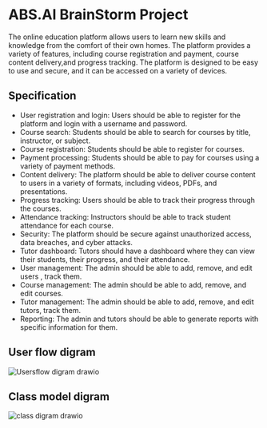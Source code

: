 # ABS.AI BrainStorm Project

The online education platform allows users to learn new skills and knowledge from the comfort of their own homes. The platform provides a variety of features, including course registration and payment, course content delivery,and progress tracking. The platform is designed to be easy to use and secure, and it can be accessed on a variety of devices.

## Specification
- User registration and login: Users should be able to register for the platform and login with a username and password.
- Course search: Students should be able to search for courses by title, instructor, or subject.
- Course registration: Students should be able to register for courses.
- Payment processing: Students should be able to pay for courses using a variety of payment methods.
- Content delivery: The platform should be able to deliver course content to users in a variety of formats, including videos, PDFs, and presentations.
- Progress tracking: Users should be able to track their progress through the courses.
- Attendance tracking: Instructors should be able to track student attendance for each course.
- Security: The platform should be secure against unauthorized access, data breaches, and cyber attacks.
- Tutor dashboard: Tutors should have a dashboard where they can view their students, their progress, and their attendance.
- User management: The admin should be able to add, remove, and edit users , track them.
- Course management: The admin should be able to add, remove, and edit courses.
- Tutor management: The admin should be able to add, remove, and edit tutors, track them.
- Reporting: The admin and tutors should be able to generate reports with specific information for them.

## User flow digram 
![Usersflow digram drawio](https://github.com/ibrahim-elsokary/ABS.AI_BrainStorm_Project/assets/107218787/9c24e235-8bc5-4da1-b7af-5894905ec3de)


## Class model digram
![class digram drawio](https://github.com/ibrahim-elsokary/ABS.AI_BrainStorm_Task/assets/107218787/0ee4f634-aed4-4594-9472-354a68150f3e)






 


